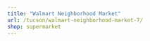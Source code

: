```yaml
---
title: "Walmart Neighborhood Market"
url: /tucson/walmart-neighborhood-market-7/
shop: supermarket
---
```

